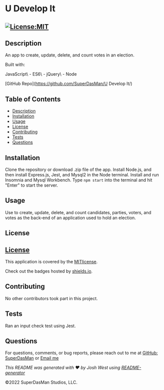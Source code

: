 # U Develop It

## [![License:MIT](https://img.shields.io/badge/License-MIT-aqua)](https://opensource.org/licenses/MIT)


## Description

An app to create, update, delete, and count votes in an election.

Built with:

JavaScript\ - ES6\ - jQuery\ - Node


[GitHub Repo](https://github.com/SuperDasMan/U Develop It/)


## Table of Contents

  - [Description](#description)
  - [Installation](#installation)
  - [Usage](#usage)
  - [License](#license)
  - [Contributing](#contributing)
  - [Tests](#tests)
  - [Questions](#questions)


## Installation

Clone the repository or download .zip file of the app. Install Node.js, and then install Express.js, Jest, and Mysql2 in the Node terminal. Install and run Insomnia and Mysql Workbench. Type `npm start` into the terminal and hit "Enter" to start the server.


## Usage

Use to create, update, delete, and count candidates, parties, voters, and votes as the back-end of an application used to hold an election.


## License

## [License](https://opensource.org/licenses/MIT)

This application is covered by the [MITlicense]([![MIT]](https://opensource.org/licenses/MIT)).

Check out the badges hosted by [shields.io](https://shields.io/).


## Contributing

No other contributors took part in this project.


## Tests

Ran an input check test using Jest.


## Questions

For questions, comments, or bug reports, please reach out to me at [GitHub: SuperDasMan](https://github.com/SuperDasMan) or [Email me](mailto:bigdaddydas@gmail.com)

_This README was generated with ❤️ by Josh West using [README-generator](https://github.com/SuperDasMan/README-Generator)_ 

&copy;2022 SuperDasMan Studios, LLC.
